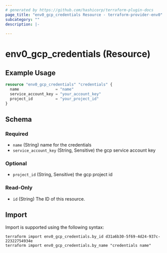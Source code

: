 ```yaml
---
# generated by https://github.com/hashicorp/terraform-plugin-docs
page_title: "env0_gcp_credentials Resource - terraform-provider-env0"
subcategory: ""
description: |-
  
---
```


# env0_gcp_credentials (Resource)



## Example Usage

```terraform
resource "env0_gcp_credentials" "credentials" {
  name                = "name"
  service_account_key = "your_account_key"
  project_id          = "your_project_id"
}
```

<!-- schema generated by tfplugindocs -->
## Schema

### Required

- `name` (String) name for the credentials
- `service_account_key` (String, Sensitive) the gcp service account key

### Optional

- `project_id` (String, Sensitive) the gcp project id

### Read-Only

- `id` (String) The ID of this resource.

## Import

Import is supported using the following syntax:

```shell
terraform import env0_gcp_credentials.by_id d31a6b30-5f69-4d24-937c-22322754934e
terraform import env0_gcp_credentials.by_name "credentials name"
```

